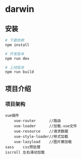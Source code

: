 # darwin

## 安装

``` bash
# 下载依赖
npm install

# 开发版本
npm run dev

# 上线版本
npm run build

```

## 项目介绍

### 项目架构
	vue插件
		vue-router		//路由
		vue-loader		//加载.vue文件
		vue-resource	//请求数据
		vue-style-loader//样式加载
		vue-lazyload	//图片懒加载
	sass	css预处理
	iscroll	左右滑动加载
